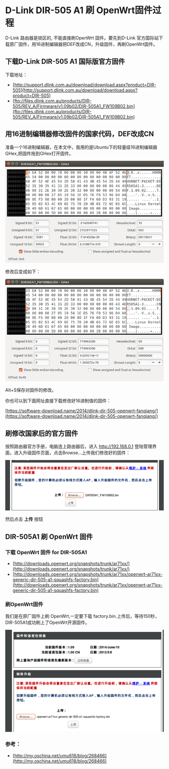 # D-Link DIR-505 A1 刷 OpenWrt固件过程

D-Link 路由器是锁区的, 不能直接刷OpenWrt 固件。要先到D-Link 官方国际站下载原厂固件，用16进制编辑器把DEF改成CN，升级固件，再刷OpenWrt固件。

## 下载D-Link DIR-505 A1 国际版官方固件

下载地址：
* [http://support.dlink.com.au/download/download.aspx?product=DIR-505](http://support.dlink.com.au/download/download.aspx?product=DIR-505)
* [ftp://files.dlink.com.au/products/DIR-505/REV_A/Firmware/v1.09b02/DIR-505A1_FW109B02.bin](ftp://files.dlink.com.au/products/DIR-505/REV_A/Firmware/v1.09b02/DIR-505A1_FW109B02.bin)

## 用16进制编辑器修改固件的国家代码，DEF改成CN

准备一个16进制编辑器，在本文中，我用的是Ubuntu下的轻量级16进制编辑器GHex,把固件拖到GHex打开固件。

![](images/2.dir505a1-hex-def.png)

修改后变成如下：

![](images/2.dir505a1-hex-cn.png)

Alt+S保存对固件的修改。

你也可以到下面网址直接下载修改好16进制值的固件：

[https://software-download.name/2014/dlink-dir-505-openwrt-fanqiang/](https://software-download.name/2014/dlink-dir-505-openwrt-fanqiang/)

## 刷修改国家后的官方固件

按照路由器官方手册，电脑连上路由器后，进入 http://192.168.0.1 登陆管理界面，进入升级固件页面，点击Browse...上传我们修改好的固件：

![](images/2.upload-image-cn.png)

然后点击 **上传** 按钮

## DIR-505A1 刷 OpenWrt 固件

### 下载 OpenWrt 固件 for DIR-505A1
* [http://downloads.openwrt.org/snapshots/trunk/ar71xx/](http://downloads.openwrt.org/snapshots/trunk/ar71xx/)
* [http://downloads.openwrt.org/snapshots/trunk/ar71xx/openwrt-ar71xx-generic-dir-505-a1-squashfs-factory.bin](http://downloads.openwrt.org/snapshots/trunk/ar71xx/openwrt-ar71xx-generic-dir-505-a1-squashfs-factory.bin)

### 刷OpenWrt固件
我们是在原厂固件上刷 OpenWrt,一定要下载 factory.bin.上传后，等待150秒，DIR-505A1成功刷上了OpenWrt开源固件。

![](images/2.upload-openwrt-factory.png)


### 参考：
* [http://my.oschina.net/umu618/blog/268466](http://my.oschina.net/umu618/blog/268466)


